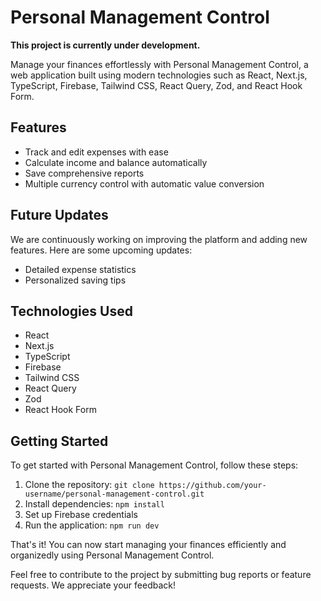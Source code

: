 # Personal Management Control

**This project is currently under development.**

Manage your finances effortlessly with Personal Management Control, a web application built using modern technologies such as React, Next.js, TypeScript, Firebase, Tailwind CSS, React Query, Zod, and React Hook Form.

## Features

- Track and edit expenses with ease
- Calculate income and balance automatically
- Save comprehensive reports
- Multiple currency control with automatic value conversion

## Future Updates

We are continuously working on improving the platform and adding new features. Here are some upcoming updates:

- Detailed expense statistics
- Personalized saving tips

## Technologies Used

- React
- Next.js
- TypeScript
- Firebase
- Tailwind CSS
- React Query
- Zod
- React Hook Form

## Getting Started

To get started with Personal Management Control, follow these steps:

1. Clone the repository: `git clone https://github.com/your-username/personal-management-control.git`
2. Install dependencies: `npm install`
3. Set up Firebase credentials
4. Run the application: `npm run dev`

That's it! You can now start managing your finances efficiently and organizedly using Personal Management Control.

Feel free to contribute to the project by submitting bug reports or feature requests. We appreciate your feedback!
